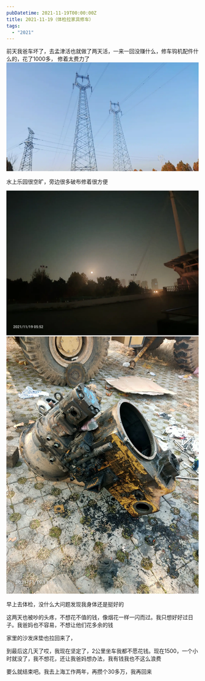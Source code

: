```yaml
---
pubDatetime: 2021-11-19T00:00:00Z
title: 2021-11-19（体检拉家具修车）
tags:
  - "2021"
---
```


前天我爸车坏了，去孟津活也就做了两天活，一来一回没赚什么，修车钩机配件什么的，花了1000多，
修着太费力了
![](../../img/6904315-96fdeac8f40dc4a2.png)

水上乐园很空旷，旁边很多破布修着很方便

![](../../img/6904315-96f90c127a09d784.jpg)
![](../../img/6904315-8f5e08e8503339ff.jpg)

早上去体检，没什么大问题发现我身体还是挺好的

这两天也被吵的头疼，不想花不值的钱，像烟花一样一闪而过。我只想好好过日子。我爸妈也不容易，不想让他们花多余的钱

家里的沙发床垫也拉回来了，

到最后这几天了哎，我现在坚定了，2公里坐车我都不愿花钱。现在1500，一个小时就没了，我不想花，还让我爸妈想办法，我有钱我也不这么浪费

要么就结束吧。我去上海工作两年，再攒个30多万，我再回来
